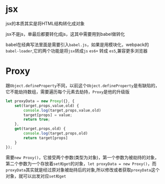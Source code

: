 # jsx
jsx的本质其实是将HTML结构转化成对象

jsx不是js，单最后都要转化成js，这其中需要用到babel做转化

babel在经典写法里面是需要引入`babel.js`，如果是用模块化，webpack的`babel-loader`,它的两个功能是将`jsx`转成`js` `es6+` 转成 `es5`,兼容更多浏览器
# Proxy

跟`Object.defineProperty`不同，以前这个`Object.defineProperty`是有缺陷的，它不能劫持数组，需要遍历每个元素去劫持，`Proxy`是他的升级版
```js
let proxyData = new Proxy({}, {
    set(target,props,value,old) {
        console.log(target,props,value,old)
        target[props] = value;
        return true;
    },
    get(target,props,old) {
        console.log(target,props,old)
        return target[props]
    }
});
```
需要`new Proxy()`，它接受两个参数(类型为对象)，第一个参数为被劫持的对象，第二个参数为一个存放着`set和get`的对象，`let proxyData = new Proxy()`，而`proxyData`其实就是经过原对象被劫持后的对象,所以修改或者获取`proxyData`这个对象，就可以出发对应`set和get`